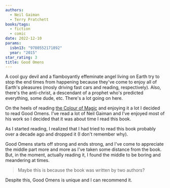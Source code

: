 ```yaml
---
authors:
  - Neil Gaiman
  - Terry Pratchett
books/tags:
  - fiction
  - comic
date: 2022-12-10
params:
  isbn13: "9780552171892"
  year: "2015"
star_rating: 3
title: Good Omens
---
```


A cool guy devil and a flamboyantly effeminate angel living on Earth try to stop
the end times from happening because they've come to enjoy all of Earth's
pleasures (mosly driving fast cars and reading, respectively). Also, there's the
anti-christ, a descendant of a prophet who's predicted everything, some dude,
etc. There's a lot going on here.

<!--more-->

On the heels of reading [the Colour of Magic](/books/2022-11-28/) and enjoying
it a lot I decided to read Good Omens. I've read a lot of Neil Gaiman and I've
enjoyed most of his work so I decided that it was about time I read this book.

As I started reading, I realized that I had tried to read this book probably
over a decade ago and dropped it (I don't remember why).

Good Omens starts off strong and ends strong, and I've come to appreciate the
middle part more and more as I've taken some distance from the book. But, in the
moment, actually reading it, I found the middle to be boring and meandering at
times.

> Maybe this is because the book was written by two authors?

Despite this, Good Omens is unique and I can recommend it.
